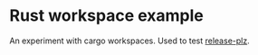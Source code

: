 # Rust workspace example

An experiment with cargo workspaces. Used to test [release-plz](https://github.com/release-plz/release-plz).
